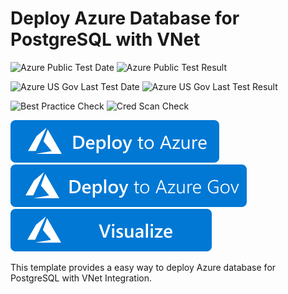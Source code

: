 # Deploy Azure Database for PostgreSQL with VNet

![Azure Public Test Date](https://azurequickstartsservice.blob.core.windows.net/badges/101-managed-postgresql-with-vnet/PublicLastTestDate.svg)
![Azure Public Test Result](https://azurequickstartsservice.blob.core.windows.net/badges/101-managed-postgresql-with-vnet/PublicDeployment.svg)

![Azure US Gov Last Test Date](https://azurequickstartsservice.blob.core.windows.net/badges/101-managed-postgresql-with-vnet/FairfaxLastTestDate.svg)
![Azure US Gov Last Test Result](https://azurequickstartsservice.blob.core.windows.net/badges/101-managed-postgresql-with-vnet/FairfaxDeployment.svg)

![Best Practice Check](https://azurequickstartsservice.blob.core.windows.net/badges/101-managed-postgresql-with-vnet/BestPracticeResult.svg)
![Cred Scan Check](https://azurequickstartsservice.blob.core.windows.net/badges/101-managed-postgresql-with-vnet/CredScanResult.svg)

[![Deploy To Azure](https://raw.githubusercontent.com/Azure/azure-quickstart-templates/master/1-CONTRIBUTION-GUIDE/images/deploytoazure.svg?sanitize=true)](https://portal.azure.com/#create/Microsoft.Template/uri/https%3A%2F%2Fraw.githubusercontent.com%2FAzure%2Fazure-quickstart-templates%2Fmaster%2F101-managed-postgresql-with-vnet%2Fazuredeploy.json)
[![Deploy To Azure US Gov](https://raw.githubusercontent.com/Azure/azure-quickstart-templates/master/1-CONTRIBUTION-GUIDE/images/deploytoazuregov.svg?sanitize=true)](https://portal.azure.us/#create/Microsoft.Template/uri/https%3A%2F%2Fraw.githubusercontent.com%2FAzure%2Fazure-quickstart-templates%2Fmaster%2F101-managed-postgresql-with-vnet%2Fazuredeploy.json)
[![Visualize](https://raw.githubusercontent.com/Azure/azure-quickstart-templates/master/1-CONTRIBUTION-GUIDE/images/visualizebutton.svg?sanitize=true)](http://armviz.io/#/?load=https%3A%2F%2Fraw.githubusercontent.com%2FAzure%2Fazure-quickstart-templates%2Fmaster%2F101-managed-postgresql-with-vnet%2Fazuredeploy.json)    

This template provides a easy way to deploy Azure database for PostgreSQL with VNet Integration.
